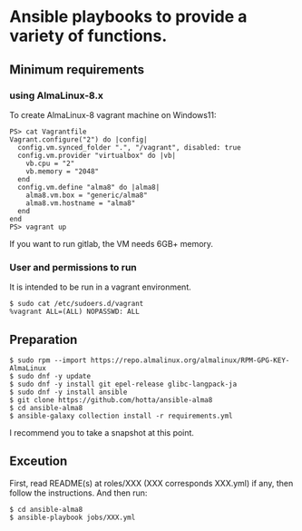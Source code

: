 # Ansible playbooks to provide a variety of functions. 

## Minimum requirements

### using AlmaLinux-8.x

To create AlmaLinux-8 vagrant machine on Windows11:

```
PS> cat Vagrantfile
Vagrant.configure("2") do |config|
  config.vm.synced_folder ".", "/vagrant", disabled: true
  config.vm.provider "virtualbox" do |vb|
    vb.cpu = "2"
    vb.memory = "2048"
  end
  config.vm.define "alma8" do |alma8|
    alma8.vm.box = "generic/alma8"
    alma8.vm.hostname = "alma8"
  end
end
PS> vagrant up
```

If you want to run gitlab, the VM needs 6GB+ memory.

### User and permissions to run

It is intended to be run in a vagrant environment.

```
$ sudo cat /etc/sudoers.d/vagrant
%vagrant ALL=(ALL) NOPASSWD: ALL
```

## Preparation

```
$ sudo rpm --import https://repo.almalinux.org/almalinux/RPM-GPG-KEY-AlmaLinux
$ sudo dnf -y update
$ sudo dnf -y install git epel-release glibc-langpack-ja
$ sudo dnf -y install ansible
$ git clone https://github.com/hotta/ansible-alma8 
$ cd ansible-alma8
$ ansible-galaxy collection install -r requirements.yml
```

I recommend you to take a snapshot at this point.

## Exceution

First, read README(s) at roles/XXX (XXX corresponds XXX.yml) if any, then follow the instructions.
And then run:

```
$ cd ansible-alma8
$ ansible-playbook jobs/XXX.yml
```
